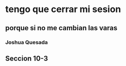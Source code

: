 # tengo que cerrar mi sesion

## porque si no me cambian las varas

### Joshua Quesada

## Seccion 10-3
